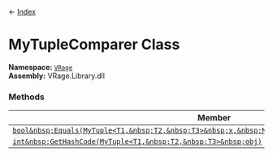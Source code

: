 ← [Index](index)
# MyTupleComparer Class
**Namespace:** [`VRage`](VRage)  
**Assembly:** VRage.Library.dll  
### Methods
|Member|Description|
|---|---|
|[`bool&nbsp;Equals(MyTuple<T1,&nbsp;T2,&nbsp;T3>&nbsp;x,&nbsp;MyTuple<T1,&nbsp;T2,&nbsp;T3>&nbsp;y)`](VRage.Equals)||
|[`int&nbsp;GetHashCode(MyTuple<T1,&nbsp;T2,&nbsp;T3>&nbsp;obj)`](VRage.GetHashCode)||
